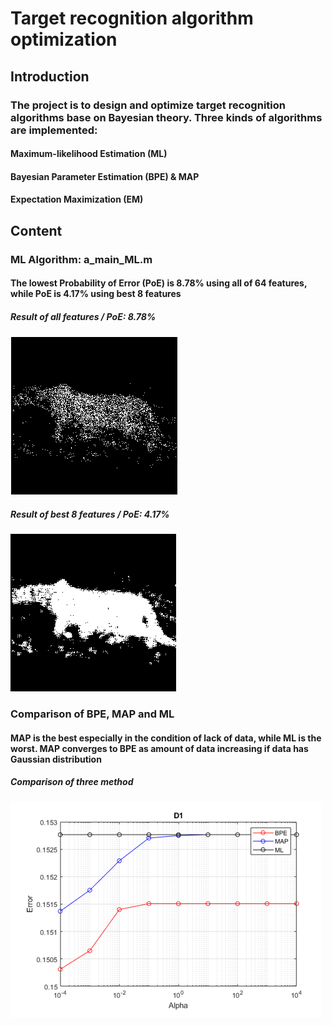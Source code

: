# Target recognition algorithm optimization
## Introduction
### The project is to design and optimize target recognition algorithms base on Bayesian theory. Three kinds of algorithms are implemented:
#### Maximum-likelihood Estimation (ML)
#### Bayesian Parameter Estimation (BPE) & MAP 
#### Expectation Maximization (EM)
## Content
### ML Algorithm: a_main_ML.m
#### The lowest Probability of Error (PoE) is 8.78% using all of 64 features, while PoE is 4.17% using best 8 features
##### _Result of all features / PoE: 8.78%_
#### ![Result of all features](https://github.com/ZHM420/Target-recognition-algorithm-optimization/blob/master/ML_64.png)
##### _Result of best 8 features / PoE: 4.17%_
#### ![Result of best 8 features](https://github.com/ZHM420/Target-recognition-algorithm-optimization/blob/master/ML_best.png)
### Comparison of BPE, MAP and ML
#### MAP is the best especially in the condition of lack of data, while ML is the worst. MAP converges to BPE as amount of data increasing if data has Gaussian distribution
##### _Comparison of three method_
#### ![compare](https://github.com/ZHM420/Target-recognition-algorithm-optimization/blob/master/BPE_MAP_ML.png)
